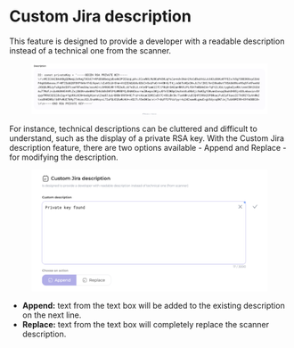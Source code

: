 # Custom Jira description

This feature is designed to provide a developer with a readable description instead of a technical one from the scanner.

<figure><img src="../../../.gitbook/assets/Screenshot 2023-05-12 at 12.07.26.png" alt=""><figcaption></figcaption></figure>

For instance, technical descriptions can be cluttered and difficult to understand, such as the display of a private RSA key. With the Custom Jira description feature, there are two options available - Append and Replace - for modifying the description.

<figure><img src="../../../.gitbook/assets/Screenshot 2023-05-12 at 12.17.22.png" alt=""><figcaption></figcaption></figure>

* **Append:** text from the text box will be added to the existing description on the next line.
* **Replace:** text from the text box will completely replace the scanner description.

